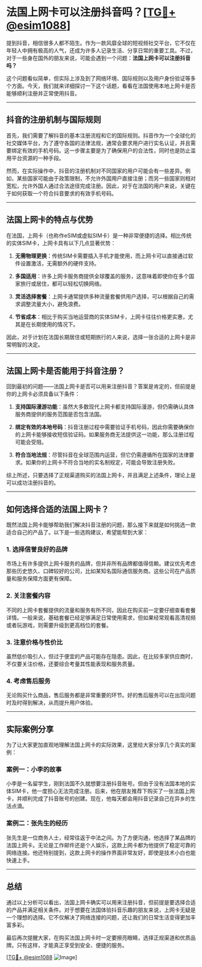 # 法国上网卡可以注册抖音吗？[[TG💪+ @esim1088](https://t.me/s/esim1088)]

提到抖音，相信很多人都不陌生。作为一款风靡全球的短视频社交平台，它不仅在年轻人中拥有极高的人气，还成为许多人记录生活、分享日常的重要工具。不过，对于一些身在国外的朋友来说，可能会遇到一个问题：**法国上网卡可以注册抖音吗？**

这个问题看似简单，但实际上涉及到了网络环境、国际规则以及用户身份验证等多个方面。今天，我们就来详细探讨一下这个话题，看看在法国使用本地上网卡是否能够顺利注册并正常使用抖音。

---

## 抖音的注册机制与国际规则

首先，我们需要了解抖音的基本注册流程和它的国际规则。抖音作为一个全球化的社交媒体平台，为了遵守各国的法律法规，通常会要求用户进行实名认证，并且需要绑定有效的手机号码。这一步骤主要是为了确保用户的合法性，同时也是防止滥用平台资源的一种手段。

然而，在实际操作中，抖音的注册机制对不同国家的用户可能会有一些差异。例如，某些国家可能由于政策限制，不允许外国用户直接注册；而另一些国家则相对宽松，允许外国人通过合法途径完成注册。因此，对于在法国的用户来说，关键在于如何获取一个符合抖音要求的有效手机号码。

---

## 法国上网卡的特点与优势

在法国，上网卡（也称作eSIM或虚拟SIM卡）是一种非常便捷的选择。相比传统的实体SIM卡，上网卡具有以下几点显著优势：

1. **无需物理更换**：传统SIM卡需要插入手机才能使用，而上网卡可以直接通过软件设置激活，无需额外的硬件支持。
   
2. **多国适用**：许多上网卡服务商提供全球覆盖的服务，这意味着即使你在多个国家旅行或居住，都可以轻松切换网络。

3. **灵活选择套餐**：上网卡通常提供多种流量套餐供用户选择，可以根据自己的需求调整流量大小，避免浪费。

4. **节省成本**：相比于购买当地运营商的实体SIM卡，上网卡往往价格更实惠，尤其是在长期使用的情况下。

因此，对于计划在法国长期居住或短期旅行的人来说，选择一张合适的上网卡是非常明智的决定。

---

## 法国上网卡是否能用于抖音注册？

回到最初的问题——法国上网卡是否可以用来注册抖音？答案是肯定的，但前提是你的上网卡必须具备以下条件：

1. **支持国际漫游功能**：虽然大多数现代上网卡都支持国际漫游，但仍需确认具体服务商提供的服务范围是否包含法国。

2. **绑定有效的本地号码**：抖音注册过程中需要验证手机号码，因此你需要确保你的上网卡能够接收短信验证码。如果服务商无法提供这一功能，那么注册过程可能会受阻。

3. **符合当地法规**：尽管抖音在全球范围内运营，但它仍需遵循所在国家的法律要求。如果你的上网卡不符合当地的实名制规定，可能会导致注册失败。

综上所述，只要选择了正规渠道购买的法国上网卡，并且满足上述条件，理论上是可以成功注册抖音的。

---

## 如何选择合适的法国上网卡？

既然法国上网卡能够帮助我们解决抖音注册的问题，那么接下来就是如何挑选一款适合自己的产品了。以下是一些选购建议，希望能帮到大家：

### 1. 选择信誉良好的品牌
市场上有许多提供上网卡服务的品牌，但并非所有品牌都值得信赖。建议优先考虑那些历史悠久、口碑较好的公司，比如某知名国际通信服务商。这些公司在产品质量和服务保障方面更有保障。

### 2. 关注套餐内容
不同的上网卡套餐提供的流量和服务有所不同，因此在购买前一定要仔细查看套餐详情。一般来说，基础套餐已经足够满足日常使用需求，但如果经常观看高清视频或者玩游戏，则需要升级到更高档位的套餐。

### 3. 注意价格与性价比
虽然低价吸引人，但过于便宜的产品可能存在隐患。因此，在比较多家供应商时，不仅要关注价格，还要综合考量其性能表现和服务质量。

### 4. 考虑售后服务
无论购买什么商品，售后服务都是非常重要的环节。好的售后服务可以在出现问题时及时得到解决，从而提升用户体验。

---

## 实际案例分享

为了让大家更加直观地理解法国上网卡的实际效果，这里给大家分享几个真实的案例：

### 案例一：小李的故事
小李是一名留学生，刚到法国不久就想要注册抖音账号。但由于没有法国本地的实体SIM卡，他一度担心无法完成注册。后来，他在朋友推荐下购买了一张法国上网卡，并顺利完成了抖音账号的创建。现在，他每天都会用抖音记录自己在异乡的生活点滴。

### 案例二：张先生的经历
张先生是一位商务人士，经常往返于中法之间。为了方便沟通，他选择了某品牌的法国上网卡。无论是工作邮件还是个人娱乐，这款上网卡都为他提供了稳定可靠的网络连接。他还特别提到，这款上网卡的操作界面非常友好，即使是技术小白也能快速上手。

---

## 总结

通过以上分析可以看出，法国上网卡确实可以用来注册抖音，但前提是要选择合适的产品并满足相关条件。对于想要在法国体验抖音乐趣的朋友来说，上网卡无疑是一个理想的选择。它不仅解决了网络连接的问题，还让我们的日常生活变得更加丰富多彩。

最后再次提醒大家，在购买法国上网卡时一定要擦亮眼睛，选择正规渠道和优质品牌。只有这样，才能真正享受到安全、便捷的服务。

[[TG💪+ @esim1088](https://t.me/s/esim1088) ![Image](https://i.postimg.cc/4NQfJmqS/Snipaste-2025-05-13-00-14-12.png)]